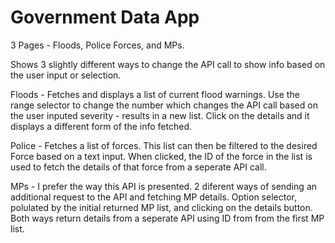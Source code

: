 # Government Data App

3 Pages - Floods, Police Forces, and MPs.

Shows 3 slightly different ways to change the API call to show info based on the user input or selection.

Floods - Fetches and displays a list of current flood warnings. Use the range selector to change the number which changes the API call based on the user inputed severity  - results in a new list.  Click on the details and it displays a different form of the info fetched.

Police - Fetches a list of forces.  This list can then be filtered to the desired Force based on a text input.  When clicked, the ID of the force in the list is used to fetch the details of that force from a seperate API call.


MPs - I prefer the way this API is presented.  2 diferent ways of sending an additional request to the API and fetching MP details.  Option selector, polulated by the initial returned MP list, and clicking on the details button.  Both ways return details from a seperate API using ID from from the first MP list.